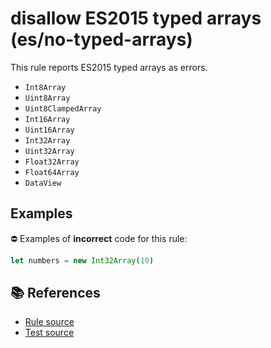 # disallow ES2015 typed arrays (es/no-typed-arrays)

This rule reports ES2015 typed arrays as errors.

- `Int8Array`
- `Uint8Array`
- `Uint8ClampedArray`
- `Int16Array`
- `Uint16Array`
- `Int32Array`
- `Uint32Array`
- `Float32Array`
- `Float64Array`
- `DataView`

## Examples

⛔ Examples of **incorrect** code for this rule:

```js
let numbers = new Int32Array(10)
```

## 📚 References

- [Rule source](https://github.com/mysticatea/eslint-plugin-es/blob/v1.2.0/lib/rules/no-typed-arrays.js)
- [Test source](https://github.com/mysticatea/eslint-plugin-es/blob/v1.2.0/tests/lib/rules/no-typed-arrays.js)
